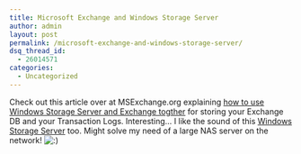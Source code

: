 ```yaml
---
title: Microsoft Exchange and Windows Storage Server
author: admin
layout: post
permalink: /microsoft-exchange-and-windows-storage-server/
dsq_thread_id:
  - 26014571
categories:
  - Uncategorized
---
```

Check out this article over at MSExchange.org explaining [how to use Windows Storage Server and Exchange togther][1] for storing your Exchange DB and your Transaction Logs. Interesting&#8230; I like the sound of this [Windows Storage Server][2] too. Might solve my need of a large NAS server on the network! <img src="http://blog.lotas-smartman.net/wp-includes/images/smilies/icon_smile.gif" alt=":)" class="wp-smiley" />

 [1]: http://www.msexchange.org/tutorials/Exchange-2003-Windows-Storage-Server.html
 [2]: http://www.microsoft.com/windowsserversystem/wss2003/default.mspx